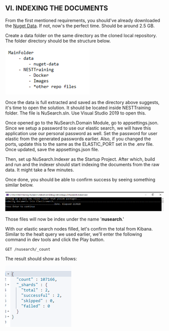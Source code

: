 ## VI. INDEXING THE DOCUMENTS
From the first mentioned requirements, you should've already downloaded the [Nuget Data](https://nusearch.blob.core.windows.net/dump/nuget-data-jul-2017.zip). If not, now's the perfect time. Should be around 2.5 GB.

Create a data folder on the same directory as the cloned local repository. The folder directory should be the structure below.

![image: directory.png](../Images/directory.png)

Once the data is full extracted and saved as the directory above suggests, it's time to open the solution. It should be located inside NESTTraining folder. The file is NuSearch.sln. Use Visual Studio 2019 to open this.

Once opened go to the NuSearch.Domain Module, go to appsettings.json. Since we setup a password to use our elastic search, we will have this application use our personal password as well. Set the password for user elastic from the generated passwords earlier. Also, if you changed the ports, update this to the same as the ELASTIC_PORT set in the .env file. Once updated, save the appsettings.json file.

Then, set up NuSearch.Indexer as the Startup Project. After which, build and run and the indexer should start indexing the documents from the raw data. It might take a few minutes. 

Once done, you should be able to confirm success by seeing something similar below.

![image: import-success.png](../Images/import-success.png)

Those files will now be index under the name '**nusearch**.'

With our elastic search nodes filled, let's confirm the total from Kibana. Similar to the healt query we used earlier, we'll enter the following command in dev tools and click the Play button.

    GET /nusearch/_count

The result should show as follows:

![image: total-count.png](../Images/total-count.png)
